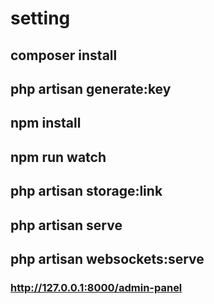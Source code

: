 #  setting 

## composer install
## php artisan generate:key
## npm install
## npm run watch
## php artisan storage:link
## php artisan serve
## php artisan websockets:serve

### http://127.0.0.1:8000/admin-panel

